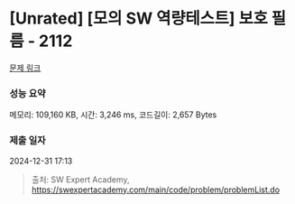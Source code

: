 # [Unrated] [모의 SW 역량테스트] 보호 필름 - 2112 

[문제 링크](https://swexpertacademy.com/main/code/problem/problemDetail.do?contestProbId=AV5V1SYKAaUDFAWu) 

### 성능 요약

메모리: 109,160 KB, 시간: 3,246 ms, 코드길이: 2,657 Bytes

### 제출 일자

2024-12-31 17:13



> 출처: SW Expert Academy, https://swexpertacademy.com/main/code/problem/problemList.do